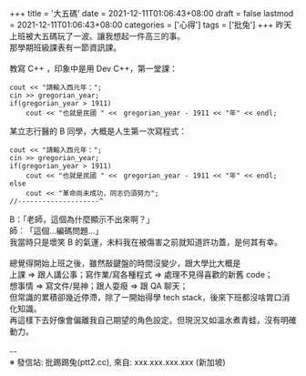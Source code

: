 +++
title = '大五碼'
date = 2021-12-11T01:06:43+08:00
draft = false
lastmod = 2021-12-11T01:06:43+08:00
categories = ['心得']
tags = ['批兔']
+++
昨天上班被大五碼玩了一波。讓我想起一件高三的事。<br>
那學期班級課表有一節資訊課。<br>
<br>
教寫 C++ ，印象中是用 Dev C++，第一堂課：
```
cout << "請輸入西元年：";
cin >> gregorian_year;
if(gregorian_year > 1911)
    cout << "也就是民國 " <<　gregorian_year - 1911 << "年" << endl;
```
某立志行醫的 B 同學，大概是人生第一次寫程式：<br>
```
cout << "請輸入西元年：";
cin >> gregorian_year;
if(gregorian_year > 1911)
    cout << "也就是民國 " <<　gregorian_year - 1911 << "年" << endl;
else
    cout << "革命尚未成功，同志仍須努力";
//--------------------^ 
```
 B：「老師，這個為什麼顯示不出來啊？」<br>
師︰「這個…編碼問題…」<br>
我當時只是壞笑 B 的氣運，未料我在被傷害之前就知道許功蓋，是何其有幸。<br>
<br>
總覺得開始上班之後，雖然敲鍵盤的時間沒變少，跟大學比大概是<br>
上課 => 跟人講公事；寫作業/寫各種程式 => 處理不見得喜歡的新舊 code；<br>
想事情 => 寫文件/晃神；跟人耍癈 => 跟 QA 聊天；<br>
但常識的累積卻幾近停滯，除了一開始得學 tech stack，後來下班都沒啥胃口消化知識。<br>
再這樣下去好像會偏離我自己期望的角色設定。但現況又如溫水煮青蛙，沒有明確動力。<br>
<br>
--<br>
※ 發信站: 批踢踢兔(ptt2.cc), 來自: xxx.xxx.xxx.xxx (新加坡)<br>
